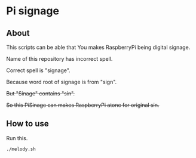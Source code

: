 # Pi signage

## About

This scripts can be able that You makes RaspberryPi being digital signage.

Name of this repository has incorrect spell.

Correct spell is "signage".

Because word root of signage is from "sign".

~~But "Sinage" contains "sin".~~

~~So this PiSinage can makes RaspberryPi  atone for original sin.~~

## How to use

Run this.

```
./melody.sh
```
